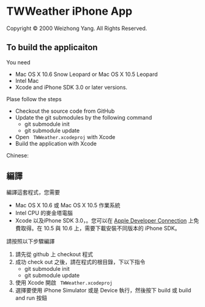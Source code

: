 # TWWeather iPhone App

Copyright © 2000 Weizhong Yang. All Rights Reserved.

## To build the applicaiton

You need

* Mac OS X 10.6 Snow Leopard or Mac OS X 10.5 Leopard
* Intel Mac
* Xcode and iPhone SDK 3.0 or later versions.

Plase follow the steps

* Checkout the source code from GitHub
* Update the git submodules by the following command
	* git submodule init
	* git submodule update
* Open `` TWWeather.xcodeproj`` with Xcode
* Build the application with Xcode

Chinese:

## 編譯

編譯這套程式，您需要

* Mac OS X 10.6 或 Mac OS X 10.5 作業系統
* Intel CPU 的麥金塔電腦
* Xcode 以及iPhone SDK 3.0，。您可以在 [Apple Developer Connection](http://developer.apple.com/iphone/) 上免費取得。在 10.5 與 10.6 上，需要下載安裝不同版本的 iPhone SDK。

請按照以下步驟編譯

1. 請先從 github 上 checkout 程式
2. 成功 check out 之後，請在程式的根目錄，下以下指令
	* git submodule init
	* git submodule update
3. 使用 Xcode 開啟 `` TWWeather.xcodeproj``
4. 選擇要使用 iPhone Simulator 或是 Device 執行，然後按下 build 或 build and run 按鈕